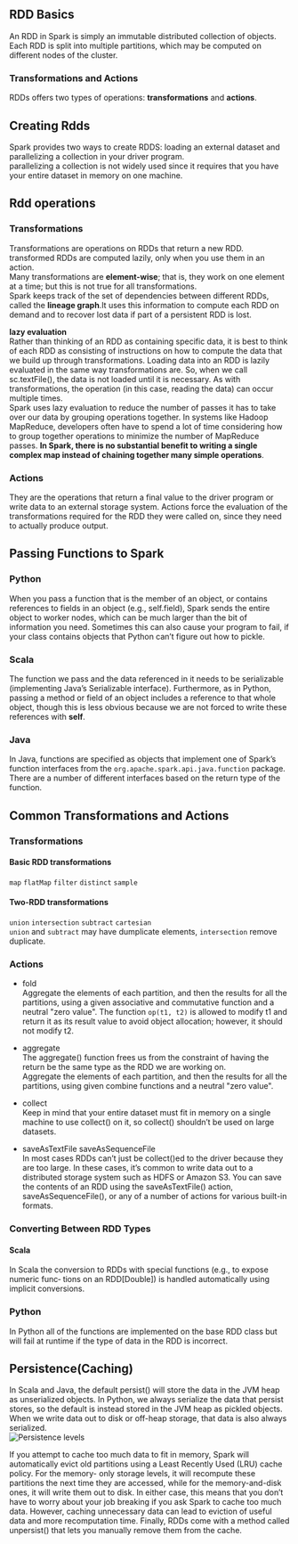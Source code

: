 ## RDD Basics  
An RDD in Spark is simply an immutable distributed collection of objects. Each
RDD is split into multiple partitions, which may be computed on different nodes
of the cluster. 

### Transformations and Actions  
RDDs offers two types of operations: **transformations** and **actions**. 

## Creating Rdds   
Spark provides two ways to create RDDS: loading an external dataset and
parallelizing a collection in your driver program.   
parallelizing a collection is not widely used since it requires that you have
your entire dataset in memory on one machine.


## Rdd operations

### Transformations  
Transformations are operations on RDDs that return a new RDD.
transformed RDDs are computed lazily, only when you use them in an action.  
Many transformations are **element-wise**; that is, they work on one element at
a time; but this is not true for all transformations.  
Spark keeps track of the set of dependencies between different RDDs, called the
**lineage graph**.It uses this information to compute each RDD on demand and to
recover lost data if part of a persistent RDD is lost. 

**lazy evaluation**   
Rather than thinking of an RDD as containing specific data, it is best to think
of each RDD as consisting of instructions on how to compute the data that we
build up through transformations. Loading data into an RDD is lazily evaluated
in the same way transformations are. So, when we call sc.textFile(), the data
is not loaded until it is necessary. As with transformations, the operation
(in this case, reading the data) can occur multiple times.  
Spark uses lazy evaluation to reduce the number of passes it has to take over
our data by grouping operations together. In systems like Hadoop MapReduce,
developers often have to spend a lot of time considering how to group together
operations to minimize the number of MapReduce passes. **In Spark, there is no
substantial benefit to writing a single complex map instead of chaining together
many simple operations**. 

### Actions  
They are the operations that return a final value to the driver program or write
data to an external storage system. Actions force the evaluation of the
transformations required for the RDD they were called on, since they need to
actually produce output.   

## Passing Functions to Spark  
### Python
When you pass a function that is the member of an object, or contains references
to fields in an object (e.g., self.field), Spark sends the entire object to
worker nodes, which can be much larger than the bit of information you need. 
Sometimes this can also cause your program to fail, if your class
contains objects that Python can’t figure out how to pickle.

### Scala   
The function we pass and the data referenced in it needs to be serializable
(implementing Java’s Serializable interface). Furthermore, as in Python, passing
a method or field of an object includes a reference to that whole object, though
this is less obvious because we are not forced to write these references with
**self**.

### Java  
In Java, functions are specified as objects that implement one of Spark’s
function interfaces from the ```org.apache.spark.api.java.function``` package. There
are a number of different interfaces based on the return type of the function.


## Common Transformations and Actions   
### Transformations  
#### Basic RDD transformations   
```map``` ```flatMap```  ```filter```  ```distinct```   ```sample```
#### Two-RDD transformations   
```union```  ```intersection```  ```subtract```  ```cartesian```    
```union``` and ```subtract``` may have dumplicate elements, ```intersection```
remove duplicate.

### Actions   
+   fold   
Aggregate the elements of each partition, and then the results for all the
partitions, using a given associative and commutative function and a neutral
"zero value". The function ```op(t1, t2)``` is allowed to modify t1 and return it as
its result value to avoid object allocation; however, it should not modify t2.

+   aggregate  
The aggregate() function frees us from the constraint of having the return be
the same type as the RDD we are working on.  
Aggregate the elements of each partition, and then the results for all the
partitions, using given combine functions and a neutral "zero value".

+   collect  
Keep in mind that your entire dataset must fit in memory on a single machine to
use collect() on it, so collect() shouldn’t be used on large datasets.

+   saveAsTextFile saveAsSequenceFile  
In most cases RDDs can’t just be collect()ed to the driver because they are too
large. In these cases, it’s common to write data out to a distributed storage
system such as HDFS or Amazon S3. You can save the contents of an RDD using the
saveAsTextFile() action, saveAsSequenceFile(), or any of a number of actions for
various built-in formats. 

### Converting Between RDD Types  
#### Scala  
In Scala the conversion to RDDs with special functions (e.g., to expose numeric
func‐ tions on an RDD[Double]) is handled automatically using implicit conversions.     
### Python   
In Python all of the functions are implemented on the base RDD class but will
fail at runtime if the type of data in the RDD is incorrect.


## Persistence(Caching)   
In Scala and Java, the default persist() will store the data in
the JVM heap as unserialized objects. In Python, we always serialize the data
that persist stores, so the default is instead stored in the JVM heap as pickled
objects. When we write data out to disk or off-heap storage, that data is also
always serialized.    
![Persistence levels](chapter3_persistence_levels.png)

If you attempt to cache too much data to fit in memory, Spark will automatically
evict old partitions using a Least Recently Used (LRU) cache policy. For the
memory- only storage levels, it will recompute these partitions the next time
they are accessed, while for the memory-and-disk ones, it will write them out to
disk. In either case, this means that you don’t have to worry about your job
breaking if you ask Spark to cache too much data. However, caching unnecessary
data can lead to eviction of useful data and more recomputation time.
Finally, RDDs come with a method called unpersist() that lets you manually
remove them from the cache.
